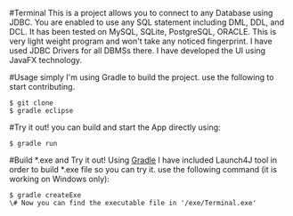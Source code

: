 #Terminal
This is a project allows you to connect to any Database using JDBC. You are enabled to use any SQL statement including DML, DDL, and DCL. It has been tested on MySQL, SQLite, PostgreSQL, ORACLE. This is very light weight program and won't take any noticed fingerprint. I have used JDBC Drivers for all DBMSs there. I have developed the UI using JavaFX technology.

#Usage
simply I'm using Gradle to build the project. use the following to start contributing.
```
$ git clone
$ gradle eclipse
```

#Try it out!
you can build and start the App directly using:
```
$ gradle run
```

#Build *.exe and Try it out!
Using [Gradle](https://gradle.org/) I have included Launch4J tool in order to build *.exe file so you can try it. use the following command (it is working on Windows only):
```
$ gradle createExe
\# Now you can find the executable file in '/exe/Terminal.exe'
```